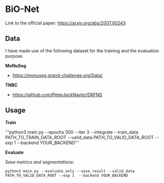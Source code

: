 # BiO-Net

Link to the official paper: https://arxiv.org/abs/2007.00243


## Data

I have made use of the following dataset for the training and the evaluation purpose

**MoNuSeg**

- https://monuseg.grand-challenge.org/Data/

**TNBC**
- https://github.com/PeterJackNaylor/DRFNS

## Usage  


**Train**

'''python3 main.py --epochs 300 --iter 3 --integrate --train_data PATH_TO_TRAIN_DATA_ROOT --valid_data PATH_TO_VALID_DATA_ROOT --exp 1 --backend YOUR_BACKEND'''

**Evaluate**

*Save metrics and segmentations:*
```
python3 main.py --evaluate_only --save_result --valid_data PATH_TO_VALID_DATA_ROOT --exp 1  --backend YOUR_BACKEND
```
